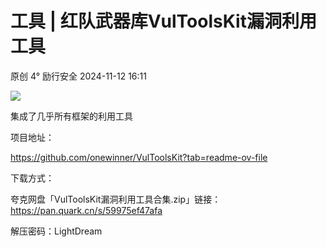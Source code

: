 #  工具 | 红队武器库VulToolsKit漏洞利用工具   
原创 4°  励行安全   2024-11-12 16:11  
  
![](https://mmbiz.qpic.cn/mmbiz_png/UN9bb0CZZJNOoEGPgLy5mQWB0KuNXmsfXRIzkI1heLtCFibTh5DkvxPme9hm6w28p73EJaSVFXtyf8Z7ega2krQ/640?wx_fmt=png&from=appmsg "")  
  
集成了几乎所有框架的利用工具  
  
项目地址：  
  
https://github.com/onewinner/VulToolsKit?tab=readme-ov-file  
  
下载方式：  
  
夸克网盘「VulToolsKit漏洞利用工具合集.zip」链接：https://pan.quark.cn/s/59975ef47afa  
  
解压密码：LightDream  
  
